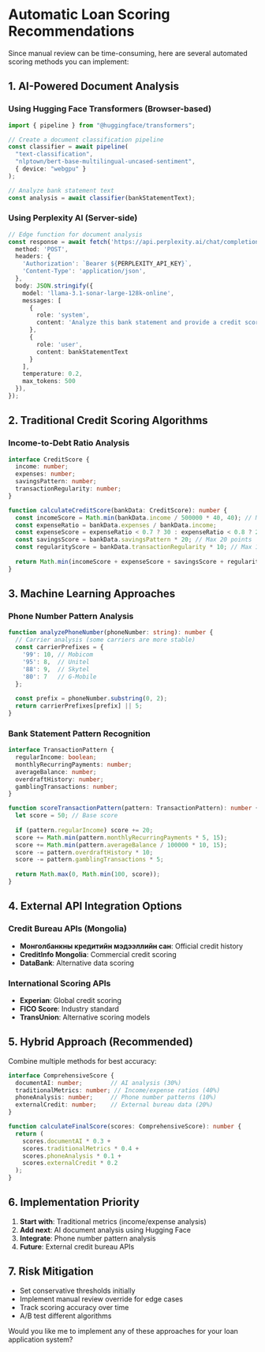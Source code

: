 # Automatic Loan Scoring Recommendations

Since manual review can be time-consuming, here are several automated scoring methods you can implement:

## 1. AI-Powered Document Analysis

### Using Hugging Face Transformers (Browser-based)
```typescript
import { pipeline } from "@huggingface/transformers";

// Create a document classification pipeline
const classifier = await pipeline(
  "text-classification",
  "nlptown/bert-base-multilingual-uncased-sentiment",
  { device: "webgpu" }
);

// Analyze bank statement text
const analysis = await classifier(bankStatementText);
```

### Using Perplexity AI (Server-side)
```typescript
// Edge function for document analysis
const response = await fetch('https://api.perplexity.ai/chat/completions', {
  method: 'POST',
  headers: {
    'Authorization': `Bearer ${PERPLEXITY_API_KEY}`,
    'Content-Type': 'application/json',
  },
  body: JSON.stringify({
    model: 'llama-3.1-sonar-large-128k-online',
    messages: [
      {
        role: 'system',
        content: 'Analyze this bank statement and provide a credit score from 1-100 based on transaction patterns, income stability, and spending habits.'
      },
      {
        role: 'user',
        content: bankStatementText
      }
    ],
    temperature: 0.2,
    max_tokens: 500
  }),
});
```

## 2. Traditional Credit Scoring Algorithms

### Income-to-Debt Ratio Analysis
```typescript
interface CreditScore {
  income: number;
  expenses: number;
  savingsPattern: number;
  transactionRegularity: number;
}

function calculateCreditScore(bankData: CreditScore): number {
  const incomeScore = Math.min(bankData.income / 500000 * 40, 40); // Max 40 points
  const expenseRatio = bankData.expenses / bankData.income;
  const expenseScore = expenseRatio < 0.7 ? 30 : expenseRatio < 0.8 ? 20 : 10; // Max 30 points
  const savingsScore = bankData.savingsPattern * 20; // Max 20 points
  const regularityScore = bankData.transactionRegularity * 10; // Max 10 points
  
  return Math.min(incomeScore + expenseScore + savingsScore + regularityScore, 100);
}
```

## 3. Machine Learning Approaches

### Phone Number Pattern Analysis
```typescript
function analyzePhoneNumber(phoneNumber: string): number {
  // Carrier analysis (some carriers are more stable)
  const carrierPrefixes = {
    '99': 10, // Mobicom
    '95': 8,  // Unitel
    '88': 9,  // Skytel
    '80': 7   // G-Mobile
  };
  
  const prefix = phoneNumber.substring(0, 2);
  return carrierPrefixes[prefix] || 5;
}
```

### Bank Statement Pattern Recognition
```typescript
interface TransactionPattern {
  regularIncome: boolean;
  monthlyRecurringPayments: number;
  averageBalance: number;
  overdraftHistory: number;
  gamblingTransactions: number;
}

function scoreTransactionPattern(pattern: TransactionPattern): number {
  let score = 50; // Base score
  
  if (pattern.regularIncome) score += 20;
  score += Math.min(pattern.monthlyRecurringPayments * 5, 15);
  score += Math.min(pattern.averageBalance / 100000 * 10, 15);
  score -= pattern.overdraftHistory * 10;
  score -= pattern.gamblingTransactions * 5;
  
  return Math.max(0, Math.min(100, score));
}
```

## 4. External API Integration Options

### Credit Bureau APIs (Mongolia)
- **Монголбанкны кредитийн мэдээллийн сан**: Official credit history
- **CreditInfo Mongolia**: Commercial credit scoring
- **DataBank**: Alternative data scoring

### International Scoring APIs
- **Experian**: Global credit scoring
- **FICO Score**: Industry standard
- **TransUnion**: Alternative scoring models

## 5. Hybrid Approach (Recommended)

Combine multiple methods for best accuracy:

```typescript
interface ComprehensiveScore {
  documentAI: number;        // AI analysis (30%)
  traditionalMetrics: number; // Income/expense ratios (40%)
  phoneAnalysis: number;     // Phone number patterns (10%)
  externalCredit: number;    // External bureau data (20%)
}

function calculateFinalScore(scores: ComprehensiveScore): number {
  return (
    scores.documentAI * 0.3 +
    scores.traditionalMetrics * 0.4 +
    scores.phoneAnalysis * 0.1 +
    scores.externalCredit * 0.2
  );
}
```

## 6. Implementation Priority

1. **Start with**: Traditional metrics (income/expense analysis)
2. **Add next**: AI document analysis using Hugging Face
3. **Integrate**: Phone number pattern analysis
4. **Future**: External credit bureau APIs

## 7. Risk Mitigation

- Set conservative thresholds initially
- Implement manual review override for edge cases
- Track scoring accuracy over time
- A/B test different algorithms

Would you like me to implement any of these approaches for your loan application system?